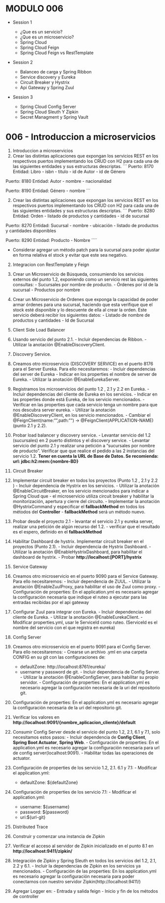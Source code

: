 # MODULO 006

- Session 1
  - ¿Que es un servicio?
  - ¿Que es un microservicio?
  - Spring Cloud
  - Spring Cloud Feign
  - Spring Cloud Feign vs RestTemplate

- Session 2
  - Balanceo de carga y Spring Ribbon
  - Service discovery y Eureka
  - Circuit Breaker y Hystrix
  - Api Gateway y Spring Zuul

- Session 3
  - Spring Cloud Config Server
  - Spring Cloud Sleuth Y Zipkin
  - Secret Managment y Spring Vault

# 006 - Introduccion a microservicios

1. Introduccion a microservicios
  1. Crear las distintas aplicaciones que expongan los servicios REST en los respectivos puertos implementando los CRUD con H2 para cada una de las siguientes entidades y sus estructuras descriptas. 
  ´´´ 
  Puerto: 8170
  Entidad: Libro
    - isbn
    - titulo
    - id de Autor
    - id de Género

  Puerto: 8180
  Entidad: Autor
    - nombre
    - nacionalidad

  Puerto: 8190
  Entidad: Género
    - nombre
  ´´´

  2. Crear las distintas aplicaciones que expongan los servicios REST en los respectivos puertos implementando los CRUD con H2 para cada una de las siguientes entidades y sus estructuras descriptas. 
  ´´´
  Puerto: 8280
  Entidad: Orden
    - listado de productos y cantidades
    - id de sucursal

  Puerto: 8270
  Entidad: Sucursal
    - nombre
    - ubicación
    - listado de productos y cantidades disponibles

  Puerto: 8290
  Entidad: Producto
    - Nombre
  ´´´´
  - Considerar agregar un método patch para la sucursal para poder ajustar en forma relativa el stock y evitar que este sea negativo.


2. Integracion con RestTemplate y Feign
  1. Crear un Microservicio de Búsqueda, consumiendo los servicios externos del punto 1.2, exponiendo como
un servicio rest las siguientes consultas:
    - Sucursales por nombre de producto.
    - Órdenes por id de la sucursal
    - Productos por nombre

  2. Crear un Microservicio de Ordenes que exponga la capacidad de poder armar órdenes para una sucursal,
haciendo que esta verifique que el stock esté disponible y lo descuente de ella al crear la orden. Este servicio deberá recibir
los siguientes datos:
    - Listado de nombre de productos y cantidades
    - Id de Sucursal

3. Client Side Load Balancer
  1. Usando servicio del punto 2.1.
    - Incluir dependencias de Ribbon.
    - Utilizar la anotación @EnableDiscoveryClient.

4. Discovery Service.
  1. Creamos otro microservicio (DISCOVERY SERVICE) en el puerto 8176 para el Server Eureka. Para ello
necesitaremos:
    - Incluir dependencias del server de Eureka
    - Indicar en los properties el nombre de server de Eureka.
    - Utilizar la anotación @EnableEurekaServer.
  2. Registramos los microservicios del punto 1.2 , 2.1 y 2.2 en Eureka.
    - Incluir dependencias del cliente de Eureka en los servicios.
    - Indicar en las properties donde está Eureka, de los servicio mencionados.
    - Verificar en las properties que cada servicio tenga un nombre para que nos descubra server eureka.
    - Utilizar la anotación @EnableDiscoveryClient, en los servicio mencionados.
    - Cambiar el @FeignClient(name:””,path:””) -> @FeignClient(APPLICATION-NAME) (punto 2.1 y 2.2).
  3. Probar load balancer y discovery service.
    - Levantar servicio del 1.2 (sucursales) en 2 puerto distintos y el discovery service.
    - Levantar servicio del punto 2.1 y realizar una petición a “sucursales por nombre de producto”. Verificar que
    que realice el pedido a las 2 instancias del servicio 1.2. **Tener en cuenta la URL de Base de Datos. Se recomienda: url: jdbc:h2:mem:{nombre-BD}**

5. Circuit Breaker
  1. Implementar circuit breaker en todos los proyectos (Punto 1.2 , 2.1 y 2.2 )
    - Incluir dependencia de Hystrix en los servicios.
    - Utilizar la anotación @EnableCircuitBreaker, en los servicio mencionados para indicar a Spring Cloud que
    - el microservicio utiliza circuit breaker y habilitar la monitorización, apertura y cierre del circuito.
    - Implementar la anotación @HystrixCommand y especificar el **fallbackMethod** en todos los métodos del
    **Controller**
    - **fallbackMethod** será un método nuevo.
  2. Probar desde el proyecto 2.1
    - levantar el servicio 2.1 y eureka server, realizar una petición de algún recurso del 1.2.
    - verificar que el resultado es el espero, definido en el **fallbackMethod**
  3. Habilitar Dashboard de hystrix. Implementar circuit breaker en el proyectos (Punto 2.1).
    - Incluir dependencia de Hystrix Dashboard.
    - Utilizar la anotación @EnableHystrixDashboard, para habilitar el dashboard de hystrix.
    - Probar **http://localhost:[PORT]/hystrix**

6. Service Gateway
  1. Creamos otro microservicio en el puerto 9090 para el Service Gateway. Para ello necesitaremos:
    - Incluir dependencia de ZUUL.
    - Utilizar la anotación @EnableZuulProxy, para habilitar el uso de Zuul como proxy.
    - Configuración de properties: En el application.yml es necesario agregar la configuración necesaria que indique
    el ruteo a ejecutar para las entradas recibidas por el api gateway

  2. Configurar Zuul para integrar con Eureka.
    - Incluir dependencias del cliente de Eureka.
    - Utilizar la anotación @EnableEurekaClient.
    - Modificar properties.yml, usar le ServiceId como ruteo. (ServiceId es el nombre del servicio con el que registra
en eureka)

7. Config Server
  1. Creamos otro microservicio en el puerto 9091 para el Config Server. Para ello necesitaremos:
    - Crearse un archivo .yml en una carpeta CONFIG en su git con las configuraciones de:
      - defaultZone: http://localhost:8761/eureka/
      - username y password de git.
    - Incluir dependencia de Config Server.
    - Utilizar la anotación @EnableConfigServer, para habilitar su propio servidor. 
    - Configuración de properties: En el application.yml es necesario agregar la configuración necesaria de la uri del
repositorio git.
  2. Configuración de properties: En el application.yml es necesario agregar la configuración necesaria de la uri del
repositorio git.
  3. Verificar los valores en **http://localhost:9091/{nombre_aplicacion_cliente}/default**
  4. Consumir Config Server desde el servicio del punto 1.2, 2.1, 6.1 y 7.1, solo necesitamos estos pasos:
    - Incluir dependencia de **Config Client**, **Spring Boot Actuator**, **Spring Web**.
    - Configuración de properties: En el application.yml es necesario agregar la configuración necesaria para url de
    config server(localhost:9091).
    - Habilitar todas las operaciones de actuator.
  5. Configuración de properties de los servicio 1.2, 2.1. 6.1 y 7.1:
    - Modificar el application.yml:
      - defaultZone: ${defaultZone}
  6. Configuración de properties de los servicio 7.1:
    - Modificar el application.yml:
      - username: ${username}
      - password: ${password}
      - uri:${url-git}

8. Distributed Trace
  1. Construir y comenzar una instancia de Zipkin
  2. Verificar el acceso al servidor de Zipkin inicializado en el punto 8.1 en **http://localhost:9411/zipkin/**
  3. Integración de Zipkin y Spring Sleuth en todos los servicios del 1.2, 2.1, 2.2 y 6.1.
    - Incluir la dependencias de Zipkin en los servicios ya mencionados.
    - Configuración de las properties: En los application.yml es necesario agregar la configuración necesaria para
poder conectarnos con nuestro servidor Zipkin(http://localhost:9411/)
  4. Agregar Logger en:
    - Entrada y salida feign
    - Inicio y fin de los métodos de controller
